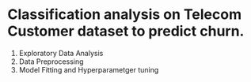 # Classification analysis on Telecom Customer dataset to predict churn.
1. Exploratory Data Analysis
2. Data Preprocessing
3. Model Fitting and Hyperparametger tuning
